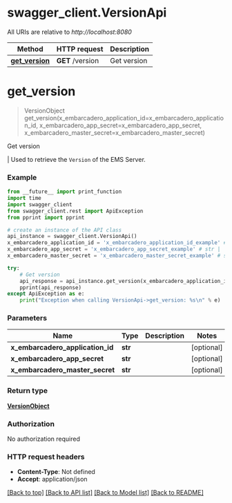 # swagger_client.VersionApi

All URIs are relative to *http://localhost:8080*

Method | HTTP request | Description
------------- | ------------- | -------------
[**get_version**](VersionApi.md#get_version) | **GET** /version | Get version


# **get_version**
> VersionObject get_version(x_embarcadero_application_id=x_embarcadero_application_id, x_embarcadero_app_secret=x_embarcadero_app_secret, x_embarcadero_master_secret=x_embarcadero_master_secret)

Get version

 |      Used to retrieve the `Version` of the EMS Server.

### Example
```python
from __future__ import print_function
import time
import swagger_client
from swagger_client.rest import ApiException
from pprint import pprint

# create an instance of the API class
api_instance = swagger_client.VersionApi()
x_embarcadero_application_id = 'x_embarcadero_application_id_example' # str |  (optional)
x_embarcadero_app_secret = 'x_embarcadero_app_secret_example' # str |  (optional)
x_embarcadero_master_secret = 'x_embarcadero_master_secret_example' # str |  (optional)

try:
    # Get version
    api_response = api_instance.get_version(x_embarcadero_application_id=x_embarcadero_application_id, x_embarcadero_app_secret=x_embarcadero_app_secret, x_embarcadero_master_secret=x_embarcadero_master_secret)
    pprint(api_response)
except ApiException as e:
    print("Exception when calling VersionApi->get_version: %s\n" % e)
```

### Parameters

Name | Type | Description  | Notes
------------- | ------------- | ------------- | -------------
 **x_embarcadero_application_id** | **str**|  | [optional] 
 **x_embarcadero_app_secret** | **str**|  | [optional] 
 **x_embarcadero_master_secret** | **str**|  | [optional] 

### Return type

[**VersionObject**](VersionObject.md)

### Authorization

No authorization required

### HTTP request headers

 - **Content-Type**: Not defined
 - **Accept**: application/json

[[Back to top]](#) [[Back to API list]](../README.md#documentation-for-api-endpoints) [[Back to Model list]](../README.md#documentation-for-models) [[Back to README]](../README.md)

